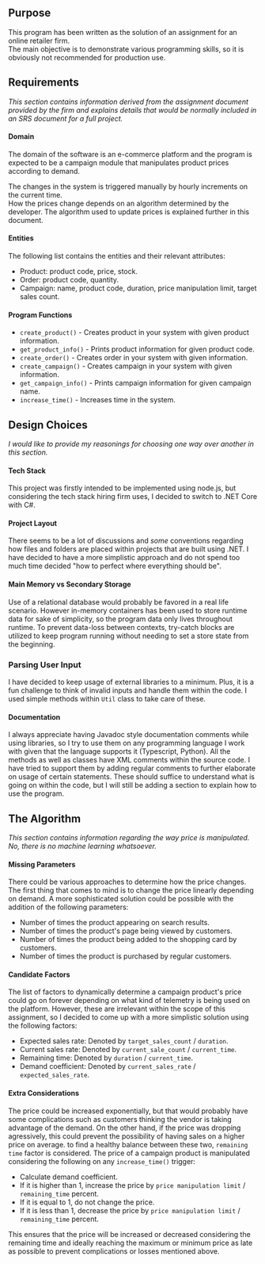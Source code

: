 ## Purpose ##
This program has been written as the solution of an assignment for an online retailer firm.  
The main objective is to demonstrate various programming skills, so it is obviously not recommended for production use.

## Requirements ##
*This section contains information derived from the assignment document provided by the firm and explains details that would be normally included in an SRS document for a full project.*
#### **Domain** ####
The domain of the software is an e-commerce platform and the program is expected to be a campaign module that manipulates product prices according to demand.

The changes in the system is triggered manually by hourly increments on the current time.  
How the prices change depends on an algorithm determined by the developer. The algorithm used to update prices is explained further in this document.
#### **Entities** ####
The following list contains the entities and their relevant attributes:
- Product: product code, price, stock.
- Order: product code, quantity.
- Campaign: name, product code, duration, price manipulation limit, target sales count.

#### **Program Functions** ####
- `create_product()` - Creates product in your system with given product information.
- `get_product_info()` - Prints product information for given product code.
- `create_order()` - Creates order in your system with given information.
- `create_campaign()` - Creates campaign in your system with given information.
- `get_campaign_info()` - Prints campaign information for given campaign name.
- `increase_time()` - Increases time in the system.
## Design Choices ##
*I would like to provide my reasonings for choosing one way over another in this section.*
#### **Tech Stack** ####
This project was firstly intended to be implemented using node.js, but considering the tech stack hiring firm uses, I decided to switch to .NET Core with C#.

#### **Project Layout** ####
There seems to be a lot of discussions and *some* conventions regarding how files and folders are placed within projects that are built using .NET. I have decided to have a more simplistic approach and do not spend too much time decided "how to perfect where everything should be".

#### **Main Memory vs Secondary Storage** ####
Use of a relational database would probably be favored in a real life scenario. However in-memory containers has been used to store runtime data for sake of simplicity, so the program data only lives throughout runtime. To prevent data-loss between contexts, try-catch blocks are utilized to keep program running without needing to set a store state from the beginning.

### **Parsing User Input** ###
I have decided to keep usage of external libraries to a minimum. Plus, it is a fun challenge to think of invalid inputs and handle them within the code. I used simple methods within `Util` class to take care of these.

#### **Documentation** ####
I always appreciate having Javadoc style documentation comments while using libraries, so I try to use them on any programming language I work with given that the language supports it (Typescript, Python). All the methods as well as classes have XML comments within the source code. I have tried to support them by adding regular comments to further elaborate on usage of certain statements. These should suffice to understand what is going on within the code, but I will still be adding a section to explain how to use the program.

## The Algorithm ##
*This section contains information regarding the way price is manipulated. No, there is no machine learning whatsoever.*
#### **Missing Parameters** ####
There could be various approaches to determine how the price changes. The first thing that comes to mind is to change the price linearly depending on demand. A more sophisticated solution could be possible with the addition of the following parameters:
- Number of times the product appearing on search results.
- Number of times the product's page being viewed by customers.
- Number of times the product being added to the shopping card by customers.
- Number of times the product is purchased by regular customers.  
#### **Candidate Factors** ####
The list of factors to dynamically determine a campaign product's price could go on forever depending on what kind of telemetry is being used on the platform. However, these are irrelevant within the scope of this assignment, so I decided to come up with a more simplistic solution using the following factors:
- Expected sales rate: Denoted by `target_sales_count` / `duration`.
- Current sales rate: Denoted by `current_sale_count` / `current_time`.
- Remaining time: Denoted by `duration` / `current_time`.
- Demand coefficient: Denoted by `current_sales_rate` / `expected_sales_rate`.
#### **Extra Considerations** ####
The price could be increased exponentially, but that would probably have some complications such as customers thinking the vendor is taking advantage of the demand. On the other hand, if the price was dropping agressively, this could prevent the possibility of having sales on a higher price on average. to find a healthy balance between these two, `remaining time` factor is considered. The price of a campaign product is manipulated considering the following on any `increase_time()` trigger:
- Calculate demand coefficient.
- If it is higher than 1, increase the price by `price manipulation limit` / `remaining_time` percent.
- If it is equal to 1, do not change the price.
- If it is less than 1, decrease the price by `price manipulation limit` / `remaining_time` percent.

This ensures that the price will be increased or decreased considering the remaining time and ideally reaching the maximum or minimum price as late as possible to prevent complications or losses mentioned above.


